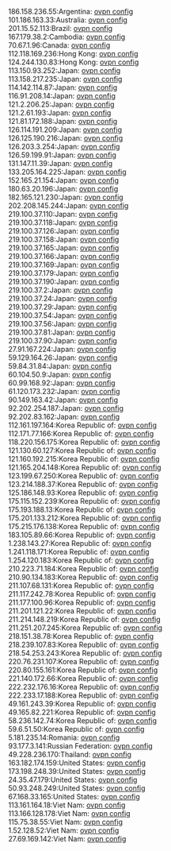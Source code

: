 186.158.236.55:Argentina: [ovpn config](vpn/186_158_236_55.ovpn)  
101.186.163.33:Australia: [ovpn config](vpn/101_186_163_33.ovpn)  
201.15.52.113:Brazil: [ovpn config](vpn/201_15_52_113.ovpn)  
167.179.38.2:Cambodia: [ovpn config](vpn/167_179_38_2.ovpn)  
70.67.1.96:Canada: [ovpn config](vpn/70_67_1_96.ovpn)  
112.118.169.236:Hong Kong: [ovpn config](vpn/112_118_169_236.ovpn)  
124.244.130.83:Hong Kong: [ovpn config](vpn/124_244_130_83.ovpn)  
113.150.93.252:Japan: [ovpn config](vpn/113_150_93_252.ovpn)  
113.158.217.235:Japan: [ovpn config](vpn/113_158_217_235.ovpn)  
114.142.114.87:Japan: [ovpn config](vpn/114_142_114_87.ovpn)  
116.91.208.14:Japan: [ovpn config](vpn/116_91_208_14.ovpn)  
121.2.206.25:Japan: [ovpn config](vpn/121_2_206_25.ovpn)  
121.2.61.193:Japan: [ovpn config](vpn/121_2_61_193.ovpn)  
121.81.172.188:Japan: [ovpn config](vpn/121_81_172_188.ovpn)  
126.114.191.209:Japan: [ovpn config](vpn/126_114_191_209.ovpn)  
126.125.190.216:Japan: [ovpn config](vpn/126_125_190_216.ovpn)  
126.203.3.254:Japan: [ovpn config](vpn/126_203_3_254.ovpn)  
126.59.199.91:Japan: [ovpn config](vpn/126_59_199_91.ovpn)  
131.147.11.39:Japan: [ovpn config](vpn/131_147_11_39.ovpn)  
133.205.164.225:Japan: [ovpn config](vpn/133_205_164_225.ovpn)  
152.165.21.154:Japan: [ovpn config](vpn/152_165_21_154.ovpn)  
180.63.20.196:Japan: [ovpn config](vpn/180_63_20_196.ovpn)  
182.165.121.230:Japan: [ovpn config](vpn/182_165_121_230.ovpn)  
202.208.145.244:Japan: [ovpn config](vpn/202_208_145_244.ovpn)  
219.100.37.110:Japan: [ovpn config](vpn/219_100_37_110.ovpn)  
219.100.37.118:Japan: [ovpn config](vpn/219_100_37_118.ovpn)  
219.100.37.126:Japan: [ovpn config](vpn/219_100_37_126.ovpn)  
219.100.37.158:Japan: [ovpn config](vpn/219_100_37_158.ovpn)  
219.100.37.165:Japan: [ovpn config](vpn/219_100_37_165.ovpn)  
219.100.37.166:Japan: [ovpn config](vpn/219_100_37_166.ovpn)  
219.100.37.169:Japan: [ovpn config](vpn/219_100_37_169.ovpn)  
219.100.37.179:Japan: [ovpn config](vpn/219_100_37_179.ovpn)  
219.100.37.190:Japan: [ovpn config](vpn/219_100_37_190.ovpn)  
219.100.37.2:Japan: [ovpn config](vpn/219_100_37_2.ovpn)  
219.100.37.24:Japan: [ovpn config](vpn/219_100_37_24.ovpn)  
219.100.37.29:Japan: [ovpn config](vpn/219_100_37_29.ovpn)  
219.100.37.54:Japan: [ovpn config](vpn/219_100_37_54.ovpn)  
219.100.37.56:Japan: [ovpn config](vpn/219_100_37_56.ovpn)  
219.100.37.81:Japan: [ovpn config](vpn/219_100_37_81.ovpn)  
219.100.37.90:Japan: [ovpn config](vpn/219_100_37_90.ovpn)  
27.91.167.224:Japan: [ovpn config](vpn/27_91_167_224.ovpn)  
59.129.164.26:Japan: [ovpn config](vpn/59_129_164_26.ovpn)  
59.84.31.84:Japan: [ovpn config](vpn/59_84_31_84.ovpn)  
60.104.50.9:Japan: [ovpn config](vpn/60_104_50_9.ovpn)  
60.99.168.92:Japan: [ovpn config](vpn/60_99_168_92.ovpn)  
61.120.173.232:Japan: [ovpn config](vpn/61_120_173_232.ovpn)  
90.149.163.42:Japan: [ovpn config](vpn/90_149_163_42.ovpn)  
92.202.254.187:Japan: [ovpn config](vpn/92_202_254_187.ovpn)  
92.202.83.162:Japan: [ovpn config](vpn/92_202_83_162.ovpn)  
112.161.197.164:Korea Republic of: [ovpn config](vpn/112_161_197_164.ovpn)  
112.171.77.166:Korea Republic of: [ovpn config](vpn/112_171_77_166.ovpn)  
118.220.156.175:Korea Republic of: [ovpn config](vpn/118_220_156_175.ovpn)  
121.130.60.127:Korea Republic of: [ovpn config](vpn/121_130_60_127.ovpn)  
121.160.192.215:Korea Republic of: [ovpn config](vpn/121_160_192_215.ovpn)  
121.165.204.148:Korea Republic of: [ovpn config](vpn/121_165_204_148.ovpn)  
123.199.67.250:Korea Republic of: [ovpn config](vpn/123_199_67_250.ovpn)  
123.214.188.37:Korea Republic of: [ovpn config](vpn/123_214_188_37.ovpn)  
125.186.148.93:Korea Republic of: [ovpn config](vpn/125_186_148_93.ovpn)  
175.115.152.239:Korea Republic of: [ovpn config](vpn/175_115_152_239.ovpn)  
175.193.188.13:Korea Republic of: [ovpn config](vpn/175_193_188_13.ovpn)  
175.201.133.212:Korea Republic of: [ovpn config](vpn/175_201_133_212.ovpn)  
175.215.176.138:Korea Republic of: [ovpn config](vpn/175_215_176_138.ovpn)  
183.105.89.66:Korea Republic of: [ovpn config](vpn/183_105_89_66.ovpn)  
1.238.143.27:Korea Republic of: [ovpn config](vpn/1_238_143_27.ovpn)  
1.241.118.171:Korea Republic of: [ovpn config](vpn/1_241_118_171.ovpn)  
1.254.120.183:Korea Republic of: [ovpn config](vpn/1_254_120_183.ovpn)  
210.223.71.184:Korea Republic of: [ovpn config](vpn/210_223_71_184.ovpn)  
210.90.134.183:Korea Republic of: [ovpn config](vpn/210_90_134_183.ovpn)  
211.107.68.131:Korea Republic of: [ovpn config](vpn/211_107_68_131.ovpn)  
211.117.242.78:Korea Republic of: [ovpn config](vpn/211_117_242_78.ovpn)  
211.177.100.96:Korea Republic of: [ovpn config](vpn/211_177_100_96.ovpn)  
211.201.121.22:Korea Republic of: [ovpn config](vpn/211_201_121_22.ovpn)  
211.214.148.219:Korea Republic of: [ovpn config](vpn/211_214_148_219.ovpn)  
211.251.207.245:Korea Republic of: [ovpn config](vpn/211_251_207_245.ovpn)  
218.151.38.78:Korea Republic of: [ovpn config](vpn/218_151_38_78.ovpn)  
218.239.107.83:Korea Republic of: [ovpn config](vpn/218_239_107_83.ovpn)  
218.54.253.243:Korea Republic of: [ovpn config](vpn/218_54_253_243.ovpn)  
220.76.231.107:Korea Republic of: [ovpn config](vpn/220_76_231_107.ovpn)  
220.80.155.161:Korea Republic of: [ovpn config](vpn/220_80_155_161.ovpn)  
221.140.172.66:Korea Republic of: [ovpn config](vpn/221_140_172_66.ovpn)  
222.232.176.16:Korea Republic of: [ovpn config](vpn/222_232_176_16.ovpn)  
222.233.17.188:Korea Republic of: [ovpn config](vpn/222_233_17_188.ovpn)  
49.161.243.39:Korea Republic of: [ovpn config](vpn/49_161_243_39.ovpn)  
49.165.82.221:Korea Republic of: [ovpn config](vpn/49_165_82_221.ovpn)  
58.236.142.74:Korea Republic of: [ovpn config](vpn/58_236_142_74.ovpn)  
59.6.51.50:Korea Republic of: [ovpn config](vpn/59_6_51_50.ovpn)  
5.181.235.14:Romania: [ovpn config](vpn/5_181_235_14.ovpn)  
93.177.3.141:Russian Federation: [ovpn config](vpn/93_177_3_141.ovpn)  
49.228.236.170:Thailand: [ovpn config](vpn/49_228_236_170.ovpn)  
163.182.174.159:United States: [ovpn config](vpn/163_182_174_159.ovpn)  
173.198.248.39:United States: [ovpn config](vpn/173_198_248_39.ovpn)  
24.35.47.179:United States: [ovpn config](vpn/24_35_47_179.ovpn)  
50.93.248.249:United States: [ovpn config](vpn/50_93_248_249.ovpn)  
67.168.33.165:United States: [ovpn config](vpn/67_168_33_165.ovpn)  
113.161.164.18:Viet Nam: [ovpn config](vpn/113_161_164_18.ovpn)  
113.166.128.178:Viet Nam: [ovpn config](vpn/113_166_128_178.ovpn)  
115.75.38.55:Viet Nam: [ovpn config](vpn/115_75_38_55.ovpn)  
1.52.128.52:Viet Nam: [ovpn config](vpn/1_52_128_52.ovpn)  
27.69.169.142:Viet Nam: [ovpn config](vpn/27_69_169_142.ovpn)  
